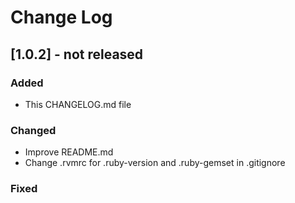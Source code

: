 # Change Log

## [1.0.2] - not released

### Added
- This CHANGELOG.md file

### Changed
- Improve README.md
- Change .rvmrc for .ruby-version and .ruby-gemset in .gitignore

### Fixed

